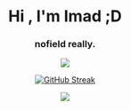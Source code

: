 <h1 align="center" >Hi , I'm Imad ;D</h1>
<h3 align="center" >nofield really.</h3>

<p align="center"> <img src="https://komarev.com/ghpvc/?username=nof1eld&label=Visitors&color=0396CC&style=flat-square" /> </p>



<p align="center"> <a href="https://git.io/streak-stats"><img src="https://github-readme-streak-stats-nine-fawn.vercel.app?user=nof1eld&theme=black-ice&hide_border=true&card_width=700" alt="GitHub Streak" /></a></p>

<p align="center"><img src="https://github-readme-stats.vercel.app/api?username=nof1eld&show_icons=true&theme=react" /></p>